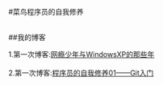 #菜鸟程序员的自我修养<br /><br />

##我的博客<br />

1.第一次博客:[网瘾少年与WindowsXP的那些年](https://github.com/Emon0526/my-blog/blob/master/1st-blog.md)<br /><br /> 2.第一次博客:[程序员的自我修养01——Git入门](https://github.com/Emon0526/my-blog/blob/master/2nd-git-blog.md)

